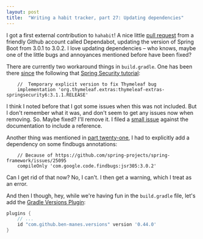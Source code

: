 ```yaml
---
layout: post
title:  "Writing a habit tracker, part 27: Updating dependencies"
---
```


I got a first external contribution to `hahabit`! A nice little [pull request](https://github.com/skagedal/hahabit/pull/1) from a friendly Github account called Dependabot, updating the version of Spring Boot from 3.0.1 to 3.0.2. I love updating dependencies – who knows, maybe one of the little bugs and annoyances mentioned before have been fixed?

There are currently two workaround things in `build.gradle`. One has been there [since](https://github.com/skagedal/hahabit/commit/c968ce4d2c5e839444a9b77a8435a963e01eceab) the following that [Spring Security tutorial](https://spring.io/guides/gs/securing-web/):

```
    //  Temporary explicit version to fix Thymeleaf bug
    implementation 'org.thymeleaf.extras:thymeleaf-extras-springsecurity6:3.1.1.RELEASE'
```

I think I noted before that I got some issues when this was not included. But I don't remember what it was, and don't seem to get any issues now when removing. So. Maybe fixed? I'll remove it. I filed a [small issue](https://github.com/spring-guides/gs-securing-web/issues/72) against the documentation to include a reference.  

 Another thing was mentioned in [part twenty-one](/2023/01/21/habit-tracker-building-a-jar.html), I had to explicitly add a dependency on some findbugs annotations:

```
    // Because of https://github.com/spring-projects/spring-framework/issues/25095
    compileOnly 'com.google.code.findbugs:jsr305:3.0.2'
``` 

Can I get rid of that now? No, I can't. I then get a warning, which I treat as an error.   


And then I though, hey, while we're having fun in the `build.gradle` file, let's add the [Gradle Versions Plugin](https://github.com/ben-manes/gradle-versions-plugin):

```groovy
plugins {
    // ...
    id "com.github.ben-manes.versions" version '0.44.0' 
}
```
